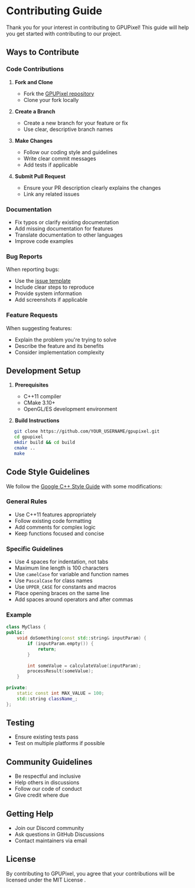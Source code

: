 # Contributing Guide

Thank you for your interest in contributing to GPUPixel! This guide will help you get started with contributing to our project.

## Ways to Contribute

### Code Contributions

1. **Fork and Clone**
   - Fork the [GPUPixel repository](https://github.com/pixpark/gpupixel)
   - Clone your fork locally

2. **Create a Branch**
   - Create a new branch for your feature or fix
   - Use clear, descriptive branch names

3. **Make Changes**
   - Follow our coding style and guidelines
   - Write clear commit messages
   - Add tests if applicable

4. **Submit Pull Request**
   - Ensure your PR description clearly explains the changes
   - Link any related issues

### Documentation

- Fix typos or clarify existing documentation
- Add missing documentation for features
- Translate documentation to other languages
- Improve code examples

### Bug Reports

When reporting bugs:
- Use the [issue template](https://github.com/pixpark/gpupixel/issues/new/choose)
- Include clear steps to reproduce
- Provide system information
- Add screenshots if applicable

### Feature Requests

When suggesting features:
- Explain the problem you're trying to solve
- Describe the feature and its benefits
- Consider implementation complexity

## Development Setup

1. **Prerequisites**
   - C++11 compiler
   - CMake 3.10+
   - OpenGL/ES development environment

2. **Build Instructions**
   
```bash
   git clone https://github.com/YOUR_USERNAME/gpupixel.git
   cd gpupixel
   mkdir build && cd build
   cmake ..
   make
```

## Code Style Guidelines

We follow the [Google C++ Style Guide](https://google.github.io/styleguide/cppguide.html) with some modifications:

### General Rules
- Use C++11 features appropriately
- Follow existing code formatting
- Add comments for complex logic
- Keep functions focused and concise

### Specific Guidelines
- Use 4 spaces for indentation, not tabs
- Maximum line length is 100 characters
- Use `camelCase` for variable and function names
- Use `PascalCase` for class names
- Use `UPPER_CASE` for constants and macros
- Place opening braces on the same line
- Add spaces around operators and after commas

### Example
```cpp
class MyClass {
public:
    void doSomething(const std::string& inputParam) {
        if (inputParam.empty()) {
            return;
        }
        
        int someValue = calculateValue(inputParam);
        processResult(someValue);
    }
    
private:
    static const int MAX_VALUE = 100;
    std::string className_;
};
```

## Testing
- Ensure existing tests pass
- Test on multiple platforms if possible
## Community Guidelines
- Be respectful and inclusive
- Help others in discussions
- Follow our code of conduct
- Give credit where due
## Getting Help
- Join our Discord community
- Ask questions in GitHub Discussions
- Contact maintainers via email
## License
By contributing to GPUPixel, you agree that your contributions will be licensed under the MIT License .